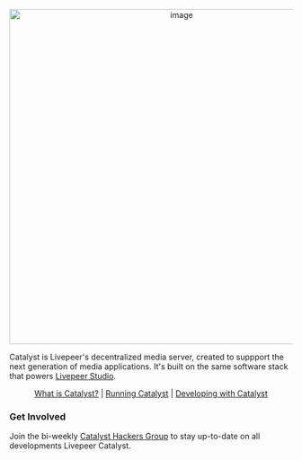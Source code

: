 <p align="center">
    <img width="597" alt="image" src="https://github.com/livepeer/catalyst/assets/257909/77ba4252-cb54-4531-9fd9-ee2acd02a0a2">
</p>

Catalyst is Livepeer's decentralized media server, created to suppport the next generation of media applications. It's built on the same software stack that powers [Livepeer Studio](https://livepeer.studio/).

<p align="center">
    <a href="https://docs.livepeer.org/catalyst/introduction">What is Catalyst?</a> | <a href="https://docs.livepeer.org/catalyst/running-catalyst">Running Catalyst</a> | <a href="https://docs.livepeer.org/catalyst/developing-with-catalyst">Developing with Catalyst</a>
</p>

### Get Involved

Join the bi-weekly <a href="https://livepeer.notion.site/Livepeer-Catalyst-Community-Page-c14f04215caa4705a7f00930268fe853">Catalyst Hackers Group</a> to stay up-to-date on all developments Livepeer Catalyst.

